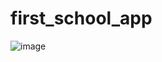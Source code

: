 # first_school_app
![image](https://user-images.githubusercontent.com/30763518/124293895-1eaf2600-db25-11eb-8eea-ab3bab186e93.png)
